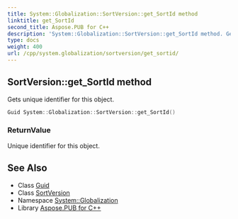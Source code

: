 ```yaml
---
title: System::Globalization::SortVersion::get_SortId method
linktitle: get_SortId
second_title: Aspose.PUB for C++
description: 'System::Globalization::SortVersion::get_SortId method. Gets unique identifier for this object in C++.'
type: docs
weight: 400
url: /cpp/system.globalization/sortversion/get_sortid/
---
```

## SortVersion::get_SortId method


Gets unique identifier for this object.

```cpp
Guid System::Globalization::SortVersion::get_SortId()
```


### ReturnValue

Unique identifier for this object.

## See Also

* Class [Guid](../../../system/guid/)
* Class [SortVersion](../)
* Namespace [System::Globalization](../../)
* Library [Aspose.PUB for C++](../../../)
